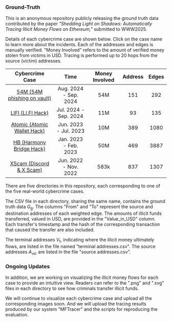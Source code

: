 ### Ground-Truth
This is an anonymous repository publicly releasing the ground truth data contributed by the paper *"Shedding Light on Shadows: Automatically Tracing Illicit Money Flows on Ethereum,"* submitted to WWW2025.

Details of each cybercrime case are shown below. Click on the case name to learn more about the incidents.
Each of the addresses and edges is manually verified. "Money Involved" refers to the amount of verified money stolen from victims in USD. Tracing is performed up to 20 hops from the source (victim) addresses.

|                       Cybercrime Case                        |         Time          | Money Involved  | Address | Edges |
| :----------------------------------------------------------: | :-------------------: | :-------------: | :-----: | :-------: |
| [54M (54M phishing on vault)](https://x.com/BlockSecTeam/status/1826200855827390652) | Aug. 2024 - Sep. 2024 | $54\mathrm{M}$  |   151   |    292    |
| [LIFI (LI.FI Hack)](https://revoke.cash/exploits/lifi-2024?chainId=1) | Jul. 2024 - Sep. 2024 | $11\mathrm{M}$  |   93    |    135    |
| [Atomic (Atomic Wallet Hack)](https://x.com/Adil05434531/status/1798097027940950385) | Jun. 2023 - Jul. 2023 | $10\mathrm{M}$  |   389   |   1080    |
| [HB (Harmony Bridge Hack)](https://x.com/zachxbt/status/1619489550233133056) | Jan. 2023 - Feb. 2023 | $50\mathrm{M}$  |   469   |   3887    |
| [XScam (Discord & X Scam)](https://zachxbt.mirror.xyz/svL1N4xPLX5nXHr6Cw4KLsjRtaYHxm4MAqmFy6zx3cw) | Jun. 2022 - Nov. 2022 | $583\mathrm{k}$ |   837   |   1307    |

There are five directories in this repository, each corresponding to one of the five real-world cybercrime cases.

The CSV file in each directory, sharing the same name, contains the ground truth data $G_\mathrm{g}$. The columns "From" and "To" represent the source and destination addresses of each weighted edge. The amounts of illicit funds transferred, valued in USD, are provided in the "Value_in_USD" column. Each transfer's timestamp and the hash of the corresponding transaction that caused the transfer are also included.

The terminal addresses $V_\mathrm{t}$, indicating where the illicit money ultimately flows, are listed in the file named "terminal addresses.csv".
The source addresses $A_\mathrm{vic}$ are listed in the file "source addresses.csv".

### Ongoing Updates

In addition, we are working on visualizing the illicit money flows for each case to provide an intuitive view. Readers can refer to the ".png" and ".svg" files in each directory to see how criminals transfer illicit funds.

We will continue to visualize each cybercrime case and upload all the corresponding images soon. And we will upload the tracing results produced by our system "MFTracer" and the scripts for reproducing the evaluation.
